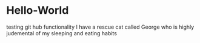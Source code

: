 # Hello-World
testing git hub functionality
I have a rescue cat called George who is highly judemental of my sleeping and eating habits

